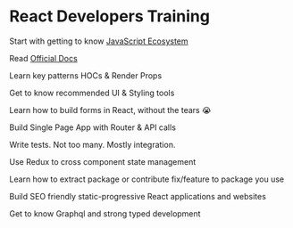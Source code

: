 # React Developers Training

Start with getting to know [JavaScript Ecosystem](https://tb.gitbooks.io/react-developers-training/content/chapter1.html)

Read [Official Docs](https://reactjs.org/docs/)

Learn key patterns HOCs & Render Props

Get to know recommended UI & Styling tools

Learn how to build forms in React, without the tears 😭

Build Single Page App with Router & API calls

Write tests. Not too many. Mostly integration.

Use Redux to cross component state management

Learn how to extract package or contribute fix/feature to package you use

Build SEO friendly static-progressive React applications and websites

Get to know Graphql and strong typed development

